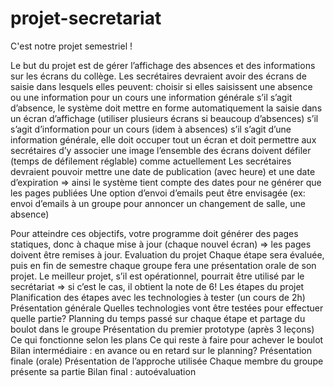 # projet-secretariat
C'est notre projet semestriel !

Le but du projet est de gérer l’affichage des absences et des informations sur les écrans du collège.
Les secrétaires devraient avoir des écrans de saisie dans lesquels elles peuvent:
choisir si elles saisissent 
une absence ou 
une information pour un cours
une information générale
s’il s’agit d’absence, le système doit mettre en forme automatiquement la saisie dans un écran d’affichage (utiliser plusieurs écrans si beaucoup d’absences)
s’il s’agit d’information pour un cours (idem à absences)
s’il s’agit d’une information générale, elle doit occuper tout un écran et doit permettre aux secrétaires d’y associer une image
l’ensemble des écrans doivent défiler (temps de défilement réglable) comme actuellement
Les secrétaires devraient pouvoir mettre une date de publication (avec heure) et une date d’expiration => ainsi le système tient compte des dates pour ne générer que les pages publiées
Une option d’envoi d’emails peut être envisagée (ex: envoi d’emails à un groupe pour annoncer un changement de salle, une absence)

Pour atteindre ces objectifs, votre programme doit générer des pages statiques, donc à chaque mise à jour (chaque nouvel écran) => les pages doivent être remises à jour.
Evaluation du projet
Chaque étape sera évaluée, puis en fin de semestre chaque groupe fera une présentation orale de son projet.
Le meilleur projet, s’il est opérationnel, pourrait être utilisé par le secrétariat => si c’est le cas, il obtient la note de 6!
Les étapes du projet
Planification des étapes avec les technologies à tester (un cours de 2h)
Présentation générale
Quelles technologies vont être testées pour effectuer quelle partie?
Planning du temps passé sur chaque étape et partage du boulot dans le groupe
Présentation du premier prototype (après 3 leçons)
Ce qui fonctionne selon les plans
Ce qui reste à faire pour achever le boulot
Bilan intermédiaire : en avance ou en retard sur le planning?
Présentation finale (orale)
Présentation de l’approche utilisée
Chaque membre du groupe présente sa partie
Bilan final : autoévaluation

